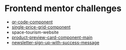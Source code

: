 # Frontend mentor challenges

- [qr-code-component](https://pablomarino.github.io/frontend-mentor/qr-code-component-main-static/index.html) 
- [single-price-grid-component](https://pablomarino.github.io/frontend-mentor/single-price-grid-component-master-static/index.html)
- space-tourism-website
- [product-preview-card-component-main](https://pablomarino.github.io/frontend-mentor/product-preview-card-component-main-static/index.html)
- [newsletter-sign-up-with-success-message]([https://pablomarino.github.io/frontend-mentor/tree/main/newsletter-sign-up-with-success-message-main/index.html)
